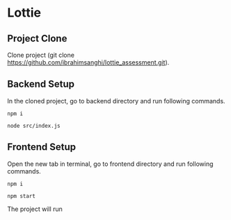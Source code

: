 
# Lottie

## Project Clone
Clone project (git clone https://github.com/ibrahimsanghi/lottie_assessment.git). 

## Backend Setup
In the cloned project, go to backend directory and run following commands.

```
npm i
```
```
node src/index.js
```

## Frontend Setup
Open the new tab in terminal, go to frontend directory and run following commands.

```
npm i
```
```
npm start
```

The project will run

